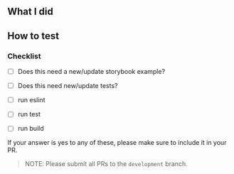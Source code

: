 ## What I did

## How to test


### Checklist
- [ ] Does this need a new/update storybook example?
- [ ] Does this need new/update tests?

- [ ] run eslint
- [ ] run test
- [ ] run build

If your answer is yes to any of these, please make sure to include it in your PR.

> NOTE: Please submit all PRs to the `development` branch.

